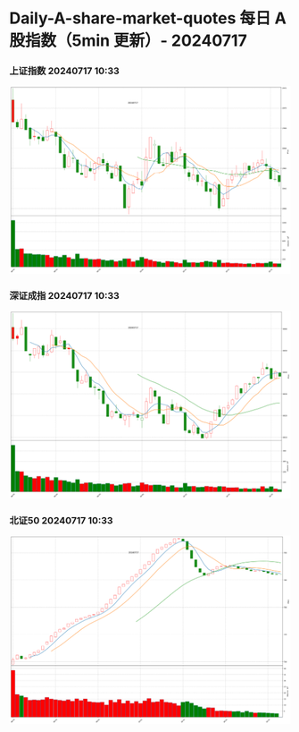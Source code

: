 
# Daily-A-share-market-quotes 每日 A 股指数（5min 更新）- 20240717

### 上证指数 20240717 10:33
![](./fig/2024/7/20240717-sh000001.png)

### 深证成指 20240717 10:33
![](./fig/2024/7/20240717-sz399001.png)

### 北证50 20240717 10:33
![](./fig/2024/7/20240717-bj899050.png)
